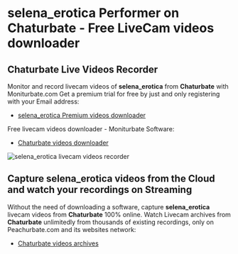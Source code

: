 # selena_erotica Performer on Chaturbate - Free LiveCam videos downloader

## Chaturbate Live Videos Recorder

Monitor and record livecam videos of **selena_erotica** from **Chaturbate** with Moniturbate.com
Get a premium trial for free by just and only registering with your Email address:
* [selena_erotica Premium videos downloader](https://moniturbate.com/request-demo-licence-key.html)

Free livecam videos downloader - Moniturbate Software:
* [Chaturbate videos downloader](https://moniturbate.com/moniturbate-download-software.html)

![selena_erotica livecam videos recorder](https://peachurnet.com/templates/moniturbate-software.png)


## Capture selena_erotica videos from the Cloud and watch your recordings on Streaming

Without the need of downloading a software, capture **selena_erotica** livecam videos from **Chaturbate** 100% online.
Watch Livecam archives from **Chaturbate** unlimitedly from thousands of existing recordings, only on Peachurbate.com and its websites network:
* [Chaturbate videos archives](https://peachurnet.com/)